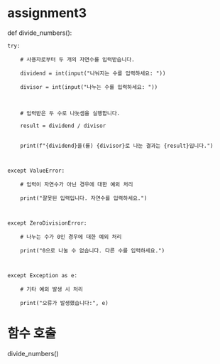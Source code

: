 # assignment3

def divide_numbers():

    try:
    
        # 사용자로부터 두 개의 자연수를 입력받습니다.
        
        dividend = int(input("나눠지는 수를 입력하세요: "))
        
        divisor = int(input("나누는 수를 입력하세요: "))
        


        # 입력받은 두 수로 나눗셈을 실행합니다.
        
        result = dividend / divisor
        
        
        print(f"{dividend}을(를) {divisor}로 나눈 결과는 {result}입니다.")

    
    
    except ValueError:
    
        # 입력이 자연수가 아닌 경우에 대한 예외 처리
        
        print("잘못된 입력입니다. 자연수를 입력하세요.")

    
    
    except ZeroDivisionError:
    
        # 나누는 수가 0인 경우에 대한 예외 처리
        
        print("0으로 나눌 수 없습니다. 다른 수를 입력하세요.")



    except Exception as e:
    
        # 기타 예외 발생 시 처리
        
        print("오류가 발생했습니다:", e)



# 함수 호출

divide_numbers()
